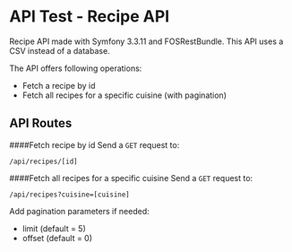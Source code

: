 API Test - Recipe API
==========

Recipe API made with Symfony 3.3.11 and FOSRestBundle. This API uses a CSV instead of a database.

The API offers following operations:

- Fetch a recipe by id
- Fetch all recipes for a specific cuisine (with pagination)

API Routes
-------------------

####Fetch recipe by id
Send a `GET` request to:
```
/api/recipes/[id]
```

####Fetch all recipes for a specific cuisine
Send a `GET` request to:
```
/api/recipes?cuisine=[cuisine]
```

Add pagination parameters if needed:
* limit (default = 5)
* offset (default = 0)


   





